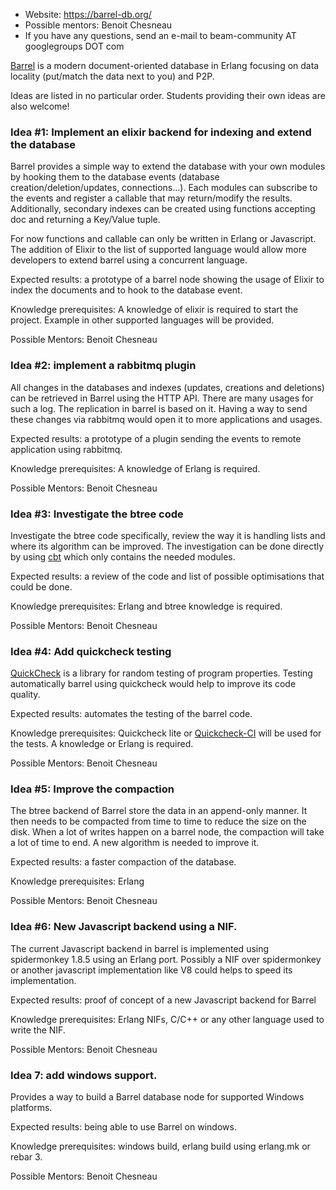 * Website: https://barrel-db.org/
* Possible mentors: Benoit Chesneau
* If you have any questions, send an e-mail to beam-community AT googlegroups DOT com

[Barrel](https://barrel-db.org) is a modern document-oriented database in Erlang focusing on data locality (put/match the data next to you) and P2P.


Ideas are listed in no particular order. Students providing their own ideas are also welcome!

### Idea #1: Implement an elixir backend for indexing and extend the database

Barrel provides a simple way to extend the database with your own modules by hooking them to the database events (database creation/deletion/updates, connections...). Each modules can subscribe to the events and register a callable that may return/modify the results. Additionally, secondary indexes can be created using functions accepting doc and returning a Key/Value tuple.  

For now functions and callable can only be written in Erlang or Javascript. The addition of Elixir to the list of supported language would allow more developers to extend barrel using a concurrent language.

Expected results: a prototype of a barrel node showing the usage of Elixir to index the documents and to hook to the database event.

Knowledge prerequisites: A knowledge of elixir is required to start the project. Example in other supported languages will be provided.

Possible Mentors: Benoit Chesneau

### Idea #2: implement a rabbitmq plugin 

All changes in the databases and indexes (updates, creations and deletions) can be retrieved in Barrel using the HTTP API. There are many usages for such a log. The replication in barrel is based on it. Having a way to send these changes via rabbitmq would open it to more applications and usages.

Expected results: a prototype of a plugin sending the events to  remote application using rabbitmq.

Knowledge prerequisites: A knowledge of Erlang is required. 

Possible Mentors: Benoit Chesneau

### Idea #3: Investigate the btree code

Investigate the btree code  specifically, review the way it is handling lists and where its algorithm can be improved. The investigation can be done directly by using [cbt](https://github.com/benoitc/cbt) which only contains the needed modules.

Expected results: a review of the code and list of possible optimisations that could be done. 

Knowledge prerequisites: Erlang and btree knowledge is required.

Possible Mentors: Benoit Chesneau

### Idea #4: Add quickcheck testing

[QuickCheck](http://www.quviq.com/products/erlang-quickcheck/) is a library for random testing of program properties. Testing automatically barrel using quickcheck would help to improve its code quality. 

Expected results: automates the testing of the barrel code.

Knowledge prerequisites: Quickcheck lite or [Quickcheck-CI](http://quickcheck-ci.com) will be used for the tests. A knowledge or Erlang is required.

Possible Mentors: Benoit Chesneau

### Idea #5: Improve the compaction

The btree backend of Barrel store the data in an append-only manner. It then needs to be compacted from time to time to reduce the size on the disk. When a lot of writes happen on a barrel node, the compaction will take a lot of time to end. A new algorithm is needed to improve it. 

Expected results: a faster compaction of the database.

Knowledge prerequisites: Erlang

Possible Mentors: Benoit Chesneau

### Idea #6: New Javascript backend using a NIF.

The  current Javascript backend in barrel is implemented using spidermonkey 1.8.5 using an Erlang port. Possibly a NIF over spidermonkey or another javascript implementation like V8 could helps to speed its implementation.

Expected results: proof of concept of a new Javascript backend for Barrel

Knowledge prerequisites: Erlang NIFs, C/C++ or any other language used to write the NIF. 

Possible Mentors: Benoit Chesneau

### Idea 7: add windows support.

Provides a way to build a Barrel database node for supported Windows platforms.

Expected results: being able to use Barrel on windows.

Knowledge prerequisites: windows build, erlang build using erlang.mk or rebar 3.

Possible Mentors: Benoit Chesneau